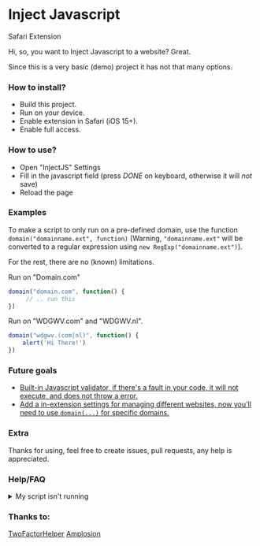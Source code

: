 # Inject Javascript
Safari Extension

Hi, so, you want to Inject Javascript to a website?
Great.

Since this is a very basic (demo) project it has not that many options.

### How to install?
- Build this project.
- Run on your device.
- Enable extension in Safari (iOS 15+).
- Enable full access.

### How to use?
- Open "InjectJS" Settings
- Fill in the javascript field (press *DONE* on keyboard, otherwise it will _not_ save)
- Reload the page

### Examples
To make a script to only run on a pre-defined domain, use the function `domain("domainname.ext", function)` (Warning, `"domainname.ext"` will be converted to a regular expression using `new RegExp("domainname.ext")`).

For the rest, there are no (known) limitations.

Run on "Domain.com"
```JavaScript
domain("domain.com", function() {
     // .. run this
})
```

Run on "WDGWV.com" and "WDGWV.nl".
```JavaScript
domain("wdgwv.(com|nl)", function() {
    alert('Hi There!')
})
```

### Future goals
- <a href='https://github.com/wdg/InjectJS/issues/1' target='_blank'>Built-in Javascript validator, if there's a fault in your code, it will not execute, and does not throw a error.</a>
- <a href='https://github.com/wdg/InjectJS/issues/2' target='_blank'>Add a in-extension settings for managing different websites, now you'll need to use `domain(...)` for specific domains.</a>

### Extra
Thanks for using, feel free to create issues, pull requests, any help is appreciated.

### Help/FAQ

<details>
  <summary>My script isn't running</summary>
  <p>
  <ul>
    <li> Does the extension has the correct permissions?
    <li> Is your script working outside of the extension? if so <a href='https://github.com/wdg/InjectJS/issues/new'>Please create a issue</a>
  </ul>
  </p>
</details>

### Thanks to:

[TwoFactorHelper](https://github.com/Savjee/TwoFactorHelper)
[Amplosion](https://github.com/christianselig/Amplosion)